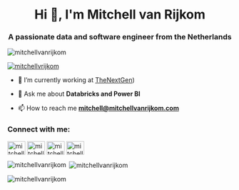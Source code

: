 
<h1 align="center">Hi 👋, I'm Mitchell van Rijkom</h1>
<h3 align="center">A passionate data and software engineer from the Netherlands</h3>

<p align="left"> <img src="https://komarev.com/ghpvc/?username=mitchellvanrijkom&label=Profile%20views&color=0e75b6&style=flat" alt="mitchellvanrijkom" /> </p>

<!-- <p align="left"> <a href="https://github.com/ryo-ma/github-profile-trophy"><img src="https://github-profile-trophy.vercel.app/?username=mitchellvanrijkom" alt="mitchellvanrijkom" /></a> </p> -->

<p align="left"> <a href="https://twitter.com/mitchellvrijkom" target="blank"><img src="https://img.shields.io/twitter/follow/mitchellvrijkom?logo=twitter&style=for-the-badge" alt="mitchellvrijkom" /></a> </p>

- 🔭 I’m currently working at [TheNextGen](https://www.thenextgen.nl/))

- 💬 Ask me about **Databricks and Power BI**

- 📫 How to reach me **mitchell@mitchellvanrijkom.com**

<h3 align="left">Connect with me:</h3>
<p align="left">
<a href="https://twitter.com/mitchellvrijkom" target="blank"><img align="center" src="https://raw.githubusercontent.com/rahuldkjain/github-profile-readme-generator/master/src/images/icons/Social/twitter.svg" alt="mitchellvrijkom" height="30" width="40" /></a>
<a href="https://linkedin.com/in/mitchellvrijkom" target="blank"><img align="center" src="https://raw.githubusercontent.com/rahuldkjain/github-profile-readme-generator/master/src/images/icons/Social/linked-in-alt.svg" alt="mitchellvrijkom" height="30" width="40" /></a>
<a href="https://fb.com/mitchellvrijkom" target="blank"><img align="center" src="https://raw.githubusercontent.com/rahuldkjain/github-profile-readme-generator/master/src/images/icons/Social/facebook.svg" alt="mitchellvrijkom" height="30" width="40" /></a>
<a href="https://instagram.com/mitchellvr" target="blank"><img align="center" src="https://raw.githubusercontent.com/rahuldkjain/github-profile-readme-generator/master/src/images/icons/Social/instagram.svg" alt="mitchellvrijkom" height="30" width="40" /></a>
</p>

<!-- 
<h3 align="left">Support:</h3>
<p><a href="https://www.buymeacoffee.com/mitchellvanrijkom"> <img align="left" src="https://cdn.buymeacoffee.com/buttons/v2/default-yellow.png" height="50" width="210" alt="mitchellvanrijkom" /></a></p><br><br>
 -->
<p><img align="left" src="https://github-readme-stats.vercel.app/api/top-langs?username=mitchellvanrijkom&show_icons=true&locale=en&layout=compact" alt="mitchellvanrijkom" /></p>

<p>&nbsp;<img align="center" src="https://github-readme-stats.vercel.app/api?username=mitchellvanrijkom&show_icons=true&locale=en" alt="mitchellvanrijkom" /></p>

<p><img align="center" src="https://github-readme-streak-stats.herokuapp.com/?user=mitchellvanrijkom&" alt="mitchellvanrijkom" /></p>
